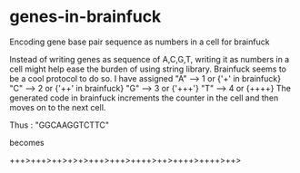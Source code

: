 # genes-in-brainfuck
Encoding gene base pair sequence as numbers in a cell for brainfuck

Instead of writing genes as sequence of A,C,G,T, writing it as numbers in a cell might help ease the burden of using string library. Brainfuck seems to be a cool protocol to do so.
I have assigned 
"A" --> 1 or {'+' in brainfuck}
"C" --> 2 or {'++' in brainfuck}
"G" --> 3 or {'+++'}
"T" --> 4 or {++++}
The generated code in brainfuck increments the counter in the cell and then moves on to the next cell.

Thus : "GGCAAGGTCTTC"

becomes

+++>+++>++>+>+>+++>+++>++++>++>++++>++++>++>
